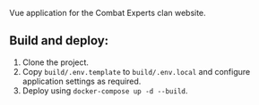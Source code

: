 Vue application for the Combat Experts clan website.

## Build and deploy:

1.  Clone the project.
2.  Copy `build/.env.template` to `build/.env.local` and configure application settings as required.
3.  Deploy using `docker-compose up -d --build`.
